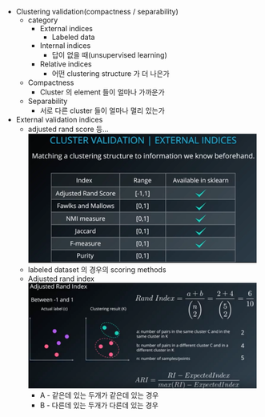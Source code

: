 * Clustering validation(compactness / separability)
	* category
		* External indices
			* Labeled data
		* Internal indices
			* 답이 없을 때(unsupervised learning)
		* Relative indices
			* 어떤 clustering structure 가 더 나은가
	* Compactness
		* Cluster 의 element 들이 얼마나 가까운가
	* Separability
		* 서로 다른 cluster 들이 얼마나 멀리 있는가
* External validation indices
	* adjusted rand score 등...
	![validation_indices](image/15_1.png "validation_indices")
	* labeled dataset 의 경우의 scoring methods
	* Adjusted rand index
	![Adjusted_rand_index](image/15_2.png "Adjusted_rand_index")
		* A - 같은데 있는 두개가 같은데 있는 경우
		* B - 다른데 있는 두개가 다른데 있는 경우
